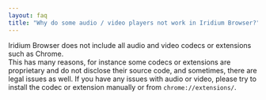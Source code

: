 ```yaml
---
layout: faq
title: "Why do some audio / video players not work in Iridium Browser?"
---
```


Iridium Browser does not include all audio and video codecs or extensions such as Chrome.    
This has many reasons, for instance some codecs or extensions are proprietary and do not disclose their source code, and sometimes, there are legal issues as well. If you have any issues with audio or video, please try to install the codec or extension manually or from ```chrome://extensions/```.
